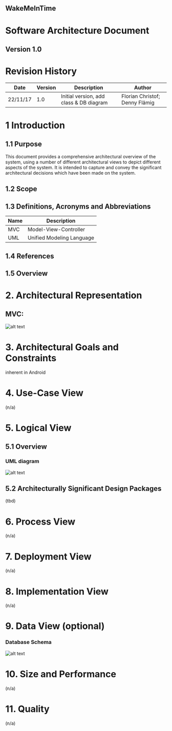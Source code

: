 **WakeMeInTime**
----------------

Software Architecture Document
==============================

**Version 1.0**
---------------

Revision History
================

| **Date** | **Version** | **Description**                         | **Author**                     |
|----------|-------------|-----------------------------------------|--------------------------------|
| 22/11/17 | 1.0         | Initial version, add class & DB diagram | Florian Christof; Denny Flämig |

1 Introduction
==============

1.1 Purpose
-----------

This document provides a comprehensive architectural overview of the system, using a number of different architectural views to depict different aspects of the system. It is intended to capture and convey the significant architectural decisions which have been made on the system.

1.2 Scope
-----------

1.3 Definitions, Acronyms and Abbreviations
-----------

| **Name**     | **Description**           |
|--------------|---------------------------|
| MVC          | Model-View-Controller     |
| UML          | Unified Modeling Language |

1.4 References
-----------

1.5 Overview
-----------

# 2. Architectural Representation

## MVC:

![alt text][mvc]

[mvc]: https://github.com/flowriance/DFFC/blob/master/doc/MVC_MVP.png "MVC scheme"


# 3. Architectural Goals and Constraints

inherent in Android

# 4. Use-Case View

(n/a)

# 5. Logical View

5.1 Overview
-------------

### UML diagram
![alt text][logo]

[logo]: https://github.com/flowriance/DFFC/blob/master/doc/ClassDiagram.png "Class diagram"


5.2  Architecturally Significant Design Packages
------------------------------------------------

(tbd)

# 6. Process View

(n/a)

# 7. Deployment View

(n/a)

# 8. Implementation View

(n/a)

# 9. Data View (optional)

### Database Schema

![alt text][logo1]

[logo1]: https://github.com/flowriance/DFFC/blob/master/doc/Datatabase%20Diagram.png "Database diagram"


# 10. Size and Performance

(n/a)

# 11. Quality

(n/a)
